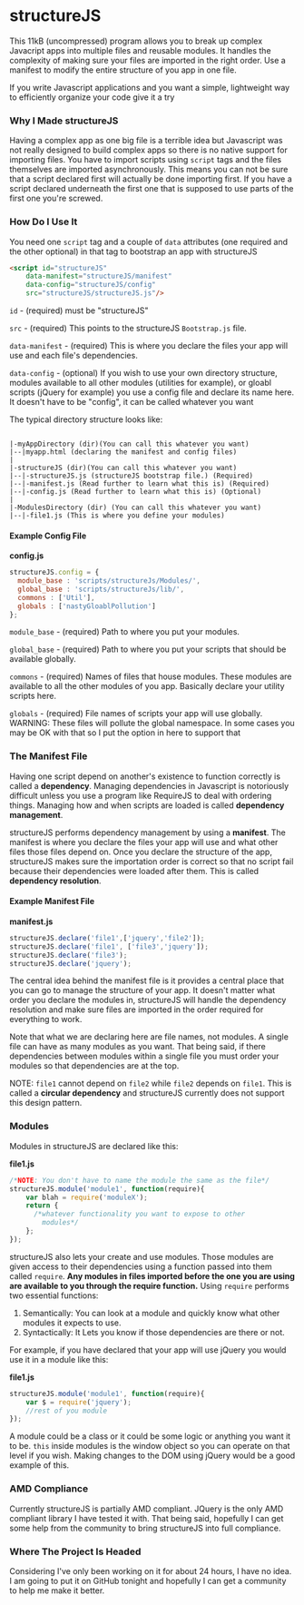structureJS
===========

This 11kB (uncompressed) program allows you to break up complex Javacript apps into multiple files and reusable modules. It handles the complexity of making sure your files are imported in the right order. Use a manifest to modify the entire structure of you app in one file. 

If you write Javascript applications and you want a simple, lightweight way to efficiently organize your code give it a try

### Why I Made structureJS ###

Having a complex app as one big file is a terrible idea but Javascript was not really designed to build complex apps so there is no native support for importing files. You have to import scripts using `script` tags and the files themselves are imported asynchronously. This means you can not be sure that a script declared first will actually be done importing first. If you have a script declared underneath the first one that is supposed to use parts of the first one you're screwed.

### How Do I Use It ###

You need one  `script` tag and a couple of `data`  attributes (one required and the other optional)  in that tag to bootstrap an app with structureJS

```html
<script id="structureJS"
    data-manifest="structureJS/manifest"
    data-config="structureJS/config"
    src="structureJS/structureJS.js"/>
```
`id` - (required) must be "structureJS"

`src` - (required) This points to the structureJS `Bootstrap.js` file.

`data-manifest` - (required) This is where you declare the files your app will use and each file's dependencies.

`data-config` - (optional) If you wish to use your own directory structure, modules available to all other modules (utilities for example), or gloabl scripts (jQuery for example) you use a config file and declare its name here. It doesn't have to be "config", it can be called whatever you want

The typical directory structure looks like:
```

|-myAppDirectory (dir)(You can call this whatever you want)
|--|myapp.html (declaring the manifest and config files)
|
|-structureJS (dir)(You can call this whatever you want)
|--|-structureJS.js (structureJS bootstrap file.) (Required)
|--|-manifest.js (Read further to learn what this is) (Required)
|--|-config.js (Read further to learn what this is) (Optional)
|
|-ModulesDirectory (dir) (You can call this whatever you want)
|--|-file1.js (This is where you define your modules)
```
#### Example Config File ####

**config.js**
```javascript
structureJS.config = {
  module_base : 'scripts/structureJs/Modules/',
  global_base : 'scripts/structureJs/lib/',
  commons : ['Util'],
  globals : ['nastyGloablPollution']
};
```
`module_base` - (required) Path to where you put your modules.

`global_base` - (required) Path to where you put your scripts that should be available globally.

`commons` - (required) Names of files that house modules. These modules are available to all the other modules of you app. Basically declare your utility scripts here.

`globals` - (required) File names of scripts your app will use globally. WARNING: These files will pollute the global namespace. In some cases you may be OK with that so I put the option in here to support that

### The Manifest File ###

Having one script depend on another's existence to function correctly is called a **dependency**. Managing dependencies in Javascript is notoriously difficult unless you use a program like RequireJS to deal with ordering things. Managing how and when scripts are loaded is called **dependency management**.

structureJS performs dependency management by using a **manifest**. The manifest is where you declare the files your app will use and what other files those files depend on. Once you declare the structure of the app, structureJS makes sure the importation order is correct so that no script fail because their dependencies were loaded after them. This is called **dependency resolution**.

#### Example Manifest File ####

**manifest.js**
```javascript
structureJS.declare('file1',['jquery','file2']);
structureJS.declare('file1', ['file3','jquery']);
structureJS.declare('file3');
structureJS.declare('jquery');
```
The central idea behind the manifest file is it provides a central place that you can go to manage the structure of your app. It doesn't matter what order you declare the modules in, structureJS will handle the dependency resolution and make sure files are imported in the order required for everything to work.

Note that what we are declaring here are file names, not modules. A single file can have as many modules as you want. That being said, if there dependencies between modules within a single file you must order your modules so that dependencies are at the top.

NOTE: `file1` cannot depend on `file2` while `file2` depends on `file1`. This is called a **circular dependency** and structureJS currently does not support this design pattern.

### Modules ###

Modules in structureJS are declared like this:

**file1.js**
```javascript
/*NOTE: You don't have to name the module the same as the file*/
structureJS.module('module1', function(require){
    var blah = require('moduleX');
    return {
      /*whatever functionality you want to expose to other
        modules*/
    };
});
```

structureJS also lets your create and use modules. Those modules are given access to their dependencies using a function passed into them called `require`. **Any modules in files imported before the one you are using are available to you through the require function.** Using `require` performs two essential functions:

1. Semantically: You can look at a module and quickly know what other modules it expects to use.
2. Syntactically: It Lets you know if those dependencies are there or not.

For example, if you have declared that your app will use jQuery you would use it in a module like this:

**file1.js**
```javascript
structureJS.module('module1', function(require){
    var $ = require('jquery');
    //rest of you module
});
```

A module could be a class or it could be some logic or anything you want it to be. `this` inside modules is the window object so you can operate on that level if you wish. Making changes to the DOM using jQuery would be a good example of this.

### AMD Compliance ###

Currently structureJS is partially AMD compliant. JQuery is the only AMD compliant library I have tested it with. That being said, hopefully I can get some help from the community to bring structureJS into full compliance.

### Where The Project Is Headed ###

Considering I've only been working on it for about 24 hours, I have no idea. I am going to put it on GitHub tonight and hopefully I can get a community to help me make it better.

